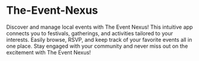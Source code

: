 # The-Event-Nexus
Discover and manage local events with The Event Nexus! This intuitive app connects you to festivals, gatherings, and activities tailored to your interests. Easily browse, RSVP, and keep track of your favorite events all in one place. Stay engaged with your community and never miss out on the excitement with The Event Nexus!
